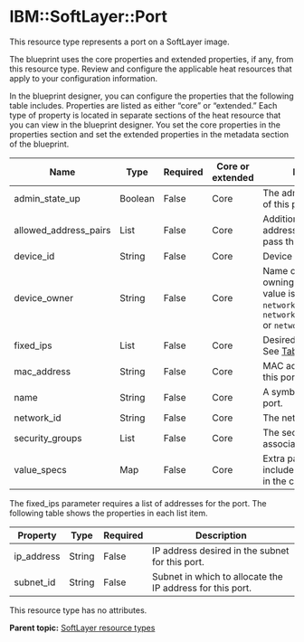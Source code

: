 # IBM::SoftLayer::Port

This resource type represents a port on a SoftLayer image.

The blueprint uses the core properties and extended properties, if any, from this resource type. Review and configure the applicable heat resources that apply to your configuration information.

In the blueprint designer, you can configure the properties that the following table includes. Properties are listed as either “core” or “extended.” Each type of property is located in separate sections of the heat resource that you can view in the blueprint designer. You set the core properties in the properties section and set the extended properties in the metadata section of the blueprint.

|Name|Type|Required|Core or extended|Description|
|----|----|--------|----------------|-----------|
|admin\_state\_up|Boolean|False|Core|The administrative state of this port.|
|allowed\_address\_pairs|List|False|Core|Additional MAC/IP address pairs allowed to pass through the port.|
|device\_id|String|False|Core|Device ID of this port.|
|device\_owner|String|False|Core|Name of the network owning the port. The value is typically `network:floatingip`, `network:router_interface` or `network:dhcp`.|
|fixed\_ips|List|False|Core|Desired IPs for this port. See [Table 2](#fixed_ips).|
|mac\_address|String|False|Core|MAC address to give to this port.|
|name|String|False|Core|A symbolic name for this port.|
|network\_id|String|False|Core|The network ID to set.|
|security\_groups|List|False|Core|The security group IDs to associate with the port.|
|value\_specs|Map|False|Core|Extra parameters to include in the port object in the creation request.|

The fixed\_ips parameter requires a list of addresses for the port. The following table shows the properties in each list item.

|Property|Type|Required|Description|
|--------|----|--------|-----------|
|ip\_address|String|False|IP address desired in the subnet for this port.|
|subnet\_id|String|False|Subnet in which to allocate the IP address for this port.|

This resource type has no attributes.

**Parent topic:** [SoftLayer resource types](../../com.edt.heat.reference.doc/topics/ref_heat_types_sl_ov.md)

